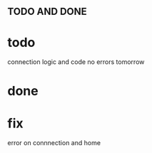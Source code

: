 ## TODO AND DONE
# todo
connection logic and code 
no errors tomorrow


# done
# fix
error on connnection and home